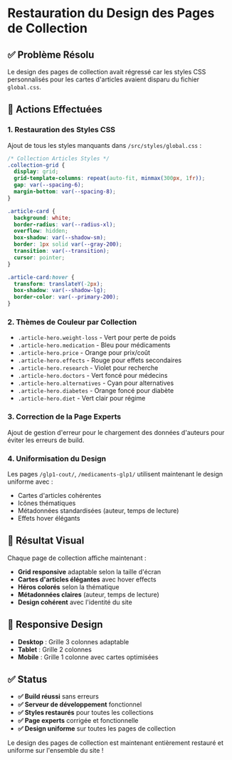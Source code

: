 # Restauration du Design des Pages de Collection

## ✅ Problème Résolu

Le design des pages de collection avait régressé car les styles CSS personnalisés pour les cartes d'articles avaient disparu du fichier `global.css`.

## 🔧 Actions Effectuées

### 1. Restauration des Styles CSS
Ajout de tous les styles manquants dans `/src/styles/global.css` :

```css
/* Collection Articles Styles */
.collection-grid {
  display: grid;
  grid-template-columns: repeat(auto-fit, minmax(300px, 1fr));
  gap: var(--spacing-6);
  margin-bottom: var(--spacing-8);
}

.article-card {
  background: white;
  border-radius: var(--radius-xl);
  overflow: hidden;
  box-shadow: var(--shadow-sm);
  border: 1px solid var(--gray-200);
  transition: var(--transition);
  cursor: pointer;
}

.article-card:hover {
  transform: translateY(-2px);
  box-shadow: var(--shadow-lg);
  border-color: var(--primary-200);
}
```

### 2. Thèmes de Couleur par Collection
- `.article-hero.weight-loss` - Vert pour perte de poids
- `.article-hero.medication` - Bleu pour médicaments  
- `.article-hero.price` - Orange pour prix/coût
- `.article-hero.effects` - Rouge pour effets secondaires
- `.article-hero.research` - Violet pour recherche
- `.article-hero.doctors` - Vert foncé pour médecins
- `.article-hero.alternatives` - Cyan pour alternatives
- `.article-hero.diabetes` - Orange foncé pour diabète
- `.article-hero.diet` - Vert clair pour régime

### 3. Correction de la Page Experts
Ajout de gestion d'erreur pour le chargement des données d'auteurs pour éviter les erreurs de build.

### 4. Uniformisation du Design
Les pages `/glp1-cout/`, `/medicaments-glp1/` utilisent maintenant le design uniforme avec :
- Cartes d'articles cohérentes
- Icônes thématiques
- Métadonnées standardisées (auteur, temps de lecture)
- Effets hover élégants

## 🎨 Résultat Visual

Chaque page de collection affiche maintenant :
- **Grid responsive** adaptable selon la taille d'écran
- **Cartes d'articles élégantes** avec hover effects
- **Héros colorés** selon la thématique
- **Métadonnées claires** (auteur, temps de lecture)
- **Design cohérent** avec l'identité du site

## 📱 Responsive Design

- **Desktop** : Grille 3 colonnes adaptable
- **Tablet** : Grille 2 colonnes  
- **Mobile** : Grille 1 colonne avec cartes optimisées

## ✅ Status

- **✅ Build réussi** sans erreurs
- **✅ Serveur de développement** fonctionnel
- **✅ Styles restaurés** pour toutes les collections
- **✅ Page experts** corrigée et fonctionnelle
- **✅ Design uniforme** sur toutes les pages de collection

Le design des pages de collection est maintenant entièrement restauré et uniforme sur l'ensemble du site !
